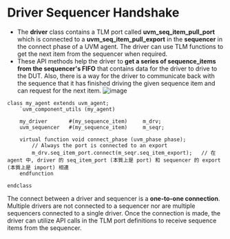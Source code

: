 # Driver Sequencer Handshake
* The **driver** class contains a TLM port called **uvm_seq_item_pull_port** which is connected to a **uvm_seq_item_pull_export** in the **sequencer** in the connect phase of a UVM agent. The driver can use TLM functions to get the next item from the sequencer when required.
* These API methods help the driver to **get a series of sequence_items from the sequencer's FIFO** that contains data for the driver to drive to the DUT. Also, there is a way for the driver to communicate back with the sequence that it has finished driving the given sequence item and can request for the next item.
![image](https://github.com/user-attachments/assets/2324d4bd-4459-4a06-bd12-c6c0a3b2d82a)
```
class my_agent extends uvm_agent;
	`uvm_component_utils (my_agent)

	my_driver  		#(my_sequence_item) 	m_drv;
	uvm_sequencer 	#(my_sequence_item)  	m_seqr;

	virtual function void connect_phase (uvm_phase phase);
		// Always the port is connected to an export
		m_drv.seq_item_port.connect(m_seqr.seq_item_export);   // 在 agent 中, driver 的 seq_item_port (本質上是 port) 和 sequencer 的 export (本質上是 import) 相連
	endfunction

endclass
```
The connect between a driver and sequencer is a **one-to-one connection**. Multiple drivers are not connected to a sequencer nor are multiple sequencers connected to a single driver. Once the connection is made, the driver can utilize API calls in the TLM port definitions to receive sequence items from the sequencer.
